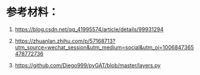 # 参考材料：

1. https://blog.csdn.net/qq_41995574/article/details/99931294
   
2. https://zhuanlan.zhihu.com/p/57168713?utm_source=wechat_session&utm_medium=social&utm_oi=1006847365478772736

3. https://github.com/Diego999/pyGAT/blob/master/layers.py